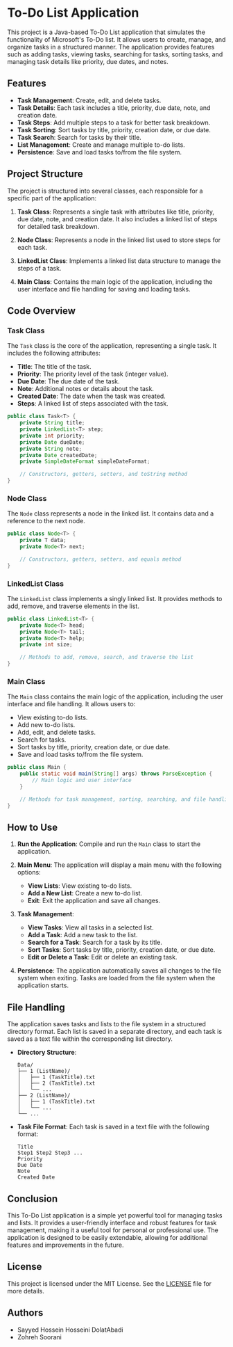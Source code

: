 # To-Do List Application

This project is a Java-based To-Do List application that simulates the functionality of Microsoft's To-Do list. It allows users to create, manage, and organize tasks in a structured manner. The application provides features such as adding tasks, viewing tasks, searching for tasks, sorting tasks, and managing task details like priority, due dates, and notes.

## Features

- **Task Management**: Create, edit, and delete tasks.
- **Task Details**: Each task includes a title, priority, due date, note, and creation date.
- **Task Steps**: Add multiple steps to a task for better task breakdown.
- **Task Sorting**: Sort tasks by title, priority, creation date, or due date.
- **Task Search**: Search for tasks by their title.
- **List Management**: Create and manage multiple to-do lists.
- **Persistence**: Save and load tasks to/from the file system.

## Project Structure

The project is structured into several classes, each responsible for a specific part of the application:

1. **Task Class**: Represents a single task with attributes like title, priority, due date, note, and creation date. It also includes a linked list of steps for detailed task breakdown.

2. **Node Class**: Represents a node in the linked list used to store steps for each task.

3. **LinkedList Class**: Implements a linked list data structure to manage the steps of a task.

4. **Main Class**: Contains the main logic of the application, including the user interface and file handling for saving and loading tasks.

## Code Overview

### Task Class

The `Task` class is the core of the application, representing a single task. It includes the following attributes:

- **Title**: The title of the task.
- **Priority**: The priority level of the task (integer value).
- **Due Date**: The due date of the task.
- **Note**: Additional notes or details about the task.
- **Created Date**: The date when the task was created.
- **Steps**: A linked list of steps associated with the task.

```java
public class Task<T> {
    private String title;
    private LinkedList<T> step;
    private int priority;
    private Date dueDate;
    private String note;
    private Date createdDate;
    private SimpleDateFormat simpleDateFormat;

    // Constructors, getters, setters, and toString method
}
```

### Node Class

The `Node` class represents a node in the linked list. It contains data and a reference to the next node.

```java
public class Node<T> {
    private T data;
    private Node<T> next;

    // Constructors, getters, setters, and equals method
}
```

### LinkedList Class

The `LinkedList` class implements a singly linked list. It provides methods to add, remove, and traverse elements in the list.

```java
public class LinkedList<T> {
    private Node<T> head;
    private Node<T> tail;
    private Node<T> help;
    private int size;

    // Methods to add, remove, search, and traverse the list
}
```

### Main Class

The `Main` class contains the main logic of the application, including the user interface and file handling. It allows users to:

- View existing to-do lists.
- Add new to-do lists.
- Add, edit, and delete tasks.
- Search for tasks.
- Sort tasks by title, priority, creation date, or due date.
- Save and load tasks to/from the file system.

```java
public class Main {
    public static void main(String[] args) throws ParseException {
        // Main logic and user interface
    }

    // Methods for task management, sorting, searching, and file handling
}
```

## How to Use

1. **Run the Application**: Compile and run the `Main` class to start the application.

2. **Main Menu**: The application will display a main menu with the following options:
   - **View Lists**: View existing to-do lists.
   - **Add a New List**: Create a new to-do list.
   - **Exit**: Exit the application and save all changes.

3. **Task Management**:
   - **View Tasks**: View all tasks in a selected list.
   - **Add a Task**: Add a new task to the list.
   - **Search for a Task**: Search for a task by its title.
   - **Sort Tasks**: Sort tasks by title, priority, creation date, or due date.
   - **Edit or Delete a Task**: Edit or delete an existing task.

4. **Persistence**: The application automatically saves all changes to the file system when exiting. Tasks are loaded from the file system when the application starts.

## File Handling

The application saves tasks and lists to the file system in a structured directory format. Each list is saved in a separate directory, and each task is saved as a text file within the corresponding list directory.

- **Directory Structure**:
  ```
  Data/
  ├── 1 (ListName)/
  │   ├── 1 (TaskTitle).txt
  │   ├── 2 (TaskTitle).txt
  │   └── ...
  ├── 2 (ListName)/
  │   ├── 1 (TaskTitle).txt
  │   └── ...
  └── ...
  ```

- **Task File Format**: Each task is saved in a text file with the following format:
  ```
  Title
  Step1 Step2 Step3 ...
  Priority
  Due Date
  Note
  Created Date
  ```

## Conclusion

This To-Do List application is a simple yet powerful tool for managing tasks and lists. It provides a user-friendly interface and robust features for task management, making it a useful tool for personal or professional use. The application is designed to be easily extendable, allowing for additional features and improvements in the future.

## License  

This project is licensed under the MIT License. See the [LICENSE](LICENSE) file for more details.  

## Authors  

- Sayyed Hossein Hosseini DolatAbadi  
- Zohreh Soorani

